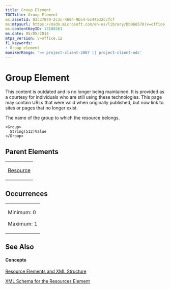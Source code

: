 ```yaml
---
title: Group Element
TOCTitle: Group Element
ms:assetid: 83c37870-2c3c-4604-9b54-bc44632ccfcf
ms:mtpsurl: https://msdn.microsoft.com/en-us/library/Bb968570(v=office.12)
ms:contentKeyID: 13188261
ms.date: 05/05/2014
mtps_version: v=office.12
f1_keywords:
- Group element
monikerRange: '>= project-client-2007 || project-client-odc'
---
```


# Group Element

This content is outdated and is no longer being maintained. It is provided as a courtesy for individuals who are still using these technologies. This page may contain URLs that were valid when originally published, but now link to sites or pages that no longer exist.

The name of the group to which the resource belongs.

    <Group>
      String(512)Value
    </Group>

## Parent Elements

<table>
<colgroup>
<col style="width: 100%" />
</colgroup>
<tbody>
<tr class="odd">
<td><p><a href="bb968715(v=office.12).md">Resource</a></p></td>
</tr>
</tbody>
</table>

## Occurrences

<table>
<colgroup>
<col style="width: 100%" />
</colgroup>
<tbody>
<tr class="odd">
<td><p>Minimum: 0</p>
<p>Maximum: 1</p></td>
</tr>
</tbody>
</table>

## See Also

#### Concepts

[Resource Elements and XML Structure](bb968445\(v=office.12\).md)

[XML Schema for the Resources Element](bb968511\(v=office.12\).md)

